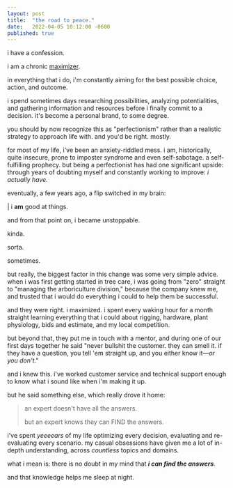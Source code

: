 ```yaml
---
layout: post
title:  "the road to peace."
date:   2022-04-05 10:12:00 -0600
published: true
---
```


i have a confession.

i am a chronic [maximizer](https://healthymindstherapy.blog/2021/06/12/are-you-a-maximizer-or-a-satisficer/).

in everything that i do, i'm constantly aiming for the best possible choice, action, and outcome. 

i spend sometimes days researching possibilities, analyzing potentialities, and gathering information and resources before i finally commit to a decision. it's become a personal brand, to some degree. 

you should by now recognize this as "perfectionism" rather than a realistic strategy to approach life with. and you'd be right. mostly.

for most of my life, i've been an anxiety-riddled mess. i am, historically, quite insecure, prone to imposter syndrome and even self-sabotage. a self-fulfilling prophecy. but being a perfectionist has had one significant upside: through years of doubting myself and constantly working to improve: *i actually have*.

eventually, a few years ago, a flip switched in my brain: 

| i **am** good at things. 

and from that point on, i became unstoppable. 

kinda.

sorta.

sometimes.

but really, the biggest factor in this change was some very simple advice. when i was first getting started in tree care, i was going from "zero" straight to "managing the arboriculture division," because the company knew me, and trusted that i would do everything i could to help them be successful.

and they were right. i maximized. i spent every waking hour for a month straight learning everything that i could about rigging, hardware, plant physiology, bids and estimate, and my local competition. 

but beyond that, they put me in touch with a mentor, and during one of our first days together he said "never bullshit the customer. they can smell it. if they have a question, you tell 'em straight up, and you either know it—*or you don't*."

and i knew this. i've worked customer service and technical support enough to know what i sound like when i'm making it up.

but he said something else, which really drove it home:

> an expert doesn't have all the answers. 
> 
> but an expert knows they can FIND the answers.

i've spent *yeeeears* of my life optimizing every decision, evaluating and re-evaluating every scenario. my casual obsessions have given me a lot of in-depth understanding, across *countless* topics and domains.

what i mean is: there is no doubt in my mind that ***i can find the answers***.

and that knowledge helps me sleep at night.